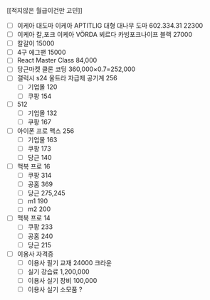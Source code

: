 [[적지않은 월급이건만 고민]]

- [ ] 이케아 대도마
이케아 APTITLIG 대형 대나무 도마 602.334.31
22300
- [ ] 이케아 칼,포크 
이케아 VÖRDA 뵈르다 카빙포크나이프 블랙
27000
- [ ] 칼갈이 15000
- [ ] 4구 에그팬 15000
- [ ] React Master Class 84,000
- [ ] 당근마켓 클론 코딩 360,000×0.7=252,000
- [ ] 갤럭시 s24 울트라 자급제 공기계 256
	- [ ] 기업몰 120
	- [ ] 쿠팡 154
- [ ] 512
	- [ ] 기업몰 132
	- [ ] 쿠팡 167
- [ ] 아이폰 프로 맥스 256
	- [ ] 기업물 163
	- [ ] 쿠팡 173
	- [ ] 당근 140
- [ ] 맥북 프로 16
	- [ ] 쿠팡 314
	- [ ] 공홈 369
	- [ ] 당근 275,245
	- [ ] m1 190
	- [ ] m2 200
- [ ] 맥북 프로 14
	- [ ] 쿠팡 233
	- [ ] 공홈 240
	- [ ] 당근 215
- [ ] 이용사 자격증
	- [ ] 이용사 필기 교재 24000 크라운
	- [ ] 실기 강습료 1,200,000
	- [ ] 이용사 실기 장비 100,000
	- [ ] 이용사 실기 소모품 ?